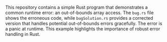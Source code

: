 This repository contains a simple Rust program that demonstrates a common runtime error: an out-of-bounds array access. The `bug.rs` file shows the erroneous code, while `bugSolution.rs` provides a corrected version that handles potential out-of-bounds errors gracefully.  The error is a panic at runtime. This example highlights the importance of robust error handling in Rust.